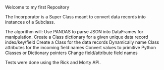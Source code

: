 Welcome to my first Repository

The Incorporator is a Super Class meant to convert data records into instances of a Subclass.

The algorithm will:
  Use PANDAS to parse JSON into DataFrames for manipulation.
  Create a Class dictionary for a given unique data record index/key/field
  Create a Class for the data records
  Dynamically name Class attributes for the incoming field names
  Convert values to primitive Python Classes or Dictionary pointers
  Change field/attribute field names
  

  Tests were done using the Rick and Morty API.
